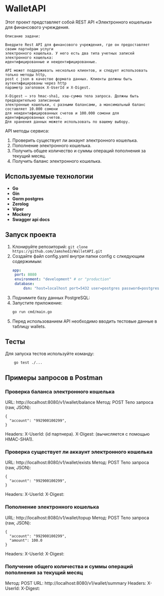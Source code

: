 # WalletAPI

Этот проект представляет собой REST API «Электронного кошелька» для финансового учреждения. 

```
Описание задачи:

Внедрите Rest API для финансового учреждения, где он предоставляет своим партнёрам услуги 
электронного кошелька. У него есть два типа учетных записей электронного кошелька: 
идентифицированные и неидентифицированные.

API может поддерживать несколько клиентов, и следует использовать только методы http, 
post с json в качестве формата данных. Клиенты должны быть аутентифицированы через http 
параметр заголовок X-UserId и X-Digest.

X-Digest — это hmac-sha1, хэш-сумма тела запроса. Должны быть предварительно записанные 
электронные кошельки, с разными балансами, а максимальный баланс составляет 10.000 сомони 
для неидентифицированных счетов и 100.000 сомони для идентифицированных счетов. 
Для хранения данных можете использовать по вашему выбору.
```

API методы сервиса:

1. Проверить существует ли аккаунт электронного кошелька.
2. Пополнение электронного кошелька.
3. Получить общее количество и суммы операций пополнения за текущий месяц.
4. Получить баланс электронного кошелька.

## Используемые технологии
- **Go**
- **Gin**
- **Gorm postgres**
- **Zerolog**
- **Viper**
- **Mockery**
- **Swagger api docs**

## Запуск проекта
1. Клонируйте репозиторий: `git clone https://github.com/JamshedJ/WalletAPI.git`
2. Создайте файл config.yaml внутри папки config с слкедующим содержимым:
   ```yaml
   app:
    port: 8080
    environment: "development" # or "production"
    database:
        dsn: "host=localhost port=5432 user=postgres password=postgres dbname=wallet sslmode=disable"

3. Поднимите базу данных PostgreSQL:
4. Запустите приложение:
   ```bash
   go run cmd/main.go
5. Перед использованием API необходимо вводить тестовые данные в таблицу wallets.

## Тесты
Для запуска тестов используйте команду:
```bash
    go test ./...
```

## Примеры запросов в Postman

### Проверка баланса электронного кошелька
URL: http://localhost:8080/v1/wallet/balance
Метод: POST
Тело запроса (raw, JSON):

```
{
  "account": "992900100299",
}
```
Headers:
    X-UserId: <partner-id> (id партнера).
    X-Digest: <computed-digest> (вычисляется с помощью HMAC-SHA1).


### Проверка существует ли аккаунт электронного кошелька
URL: http://localhost:8080/v1/wallet/exists
Метод: POST
Тело запроса (raw, JSON):

```
{
  "account": "992900100299",
}
```
Headers:
    X-UserId: <partner-id>
    X-Digest: <computed-digest>


### Пополнение электронного кошелька
URL: http://localhost:8080/v1/wallet/topup
Метод: POST
Тело запроса (raw, JSON):

```
{
  "account": "992900100299",
  "amount": 100.0
}
```

Headers:
    X-UserId: <partner-id>
    X-Digest: <computed-digest>


### Получение общего количества и суммы операций пополнения за текущий месяц
Метод: POST
URL: http://localhost:8080/v1/wallet/summary
Headers:
    X-UserId: <partner-id>
    X-Digest: <computed-digest>